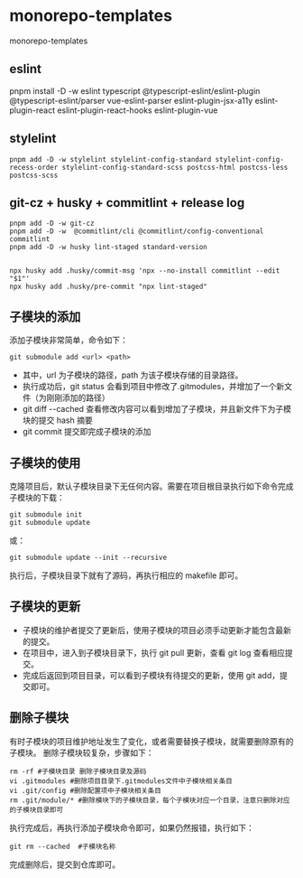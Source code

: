 # monorepo-templates

monorepo-templates

## eslint

pnpm install -D -w eslint  typescript @typescript-eslint/eslint-plugin @typescript-eslint/parser vue-eslint-parser eslint-plugin-jsx-a11y eslint-plugin-react eslint-plugin-react-hooks eslint-plugin-vue

## stylelint

```
pnpm add -D -w stylelint stylelint-config-standard stylelint-config-recess-order stylelint-config-standard-scss postcss-html postcss-less postcss-scss
```

## git-cz + husky + commitlint + release log

```
pnpm add -D -w git-cz
pnpm add -D -w  @commitlint/cli @commitlint/config-conventional commitlint
pnpm add -D -w husky lint-staged standard-version


npx husky add .husky/commit-msg 'npx --no-install commitlint --edit "$1"'
npx husky add .husky/pre-commit "npx lint-staged"
```

## 子模块的添加

添加子模块非常简单，命令如下：

```
git submodule add <url> <path>
```

- 其中，url 为子模块的路径，path 为该子模块存储的目录路径。
- 执行成功后，git status 会看到项目中修改了.gitmodules，并增加了一个新文件（为刚刚添加的路径）
- git diff --cached 查看修改内容可以看到增加了子模块，并且新文件下为子模块的提交 hash 摘要
- git commit 提交即完成子模块的添加

## 子模块的使用

克隆项目后，默认子模块目录下无任何内容。需要在项目根目录执行如下命令完成子模块的下载：

```
git submodule init
git submodule update
```

或：

```
git submodule update --init --recursive
```

执行后，子模块目录下就有了源码，再执行相应的 makefile 即可。

## 子模块的更新

- 子模块的维护者提交了更新后，使用子模块的项目必须手动更新才能包含最新的提交。
- 在项目中，进入到子模块目录下，执行 git pull 更新，查看 git log 查看相应提交。
- 完成后返回到项目目录，可以看到子模块有待提交的更新，使用 git add，提交即可。

## 删除子模块

有时子模块的项目维护地址发生了变化，或者需要替换子模块，就需要删除原有的子模块。
删除子模块较复杂，步骤如下：

```
rm -rf #子模块目录 删除子模块目录及源码
vi .gitmodules #删除项目目录下.gitmodules文件中子模块相关条目
vi .git/config #删除配置项中子模块相关条目
rm .git/module/* #删除模块下的子模块目录，每个子模块对应一个目录，注意只删除对应的子模块目录即可
```

执行完成后，再执行添加子模块命令即可，如果仍然报错，执行如下：

```
git rm --cached  #子模块名称
```

完成删除后，提交到仓库即可。
